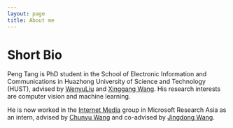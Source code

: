 ```yaml
---
layout: page
title: About me
---
```


Short Bio
======
Peng Tang is PhD student in the School of Electronic Information and Communications in Huazhong University of Science and Technology (HUST), advised by [WenyuLiu](http://mclab.eic.hust.edu.cn/MCWebDisplay/PersonDetails.aspx?Name=Wenyu%20Liu) and [Xinggang Wang](http://mclab.eic.hust.edu.cn/~xwang/index.htm). His research interests are computer vision and machine learning.

He is now worked in the [Internet Media](https://www.microsoft.com/en-us/research/group/internet-media/) group in Microsoft Research Asia as an intern, advised by [Chunyu Wang](https://www.microsoft.com/en-us/research/people/chnuwa/) and co-advised by [Jingdong Wang](https://www.microsoft.com/en-us/research/people/jingdw/).
